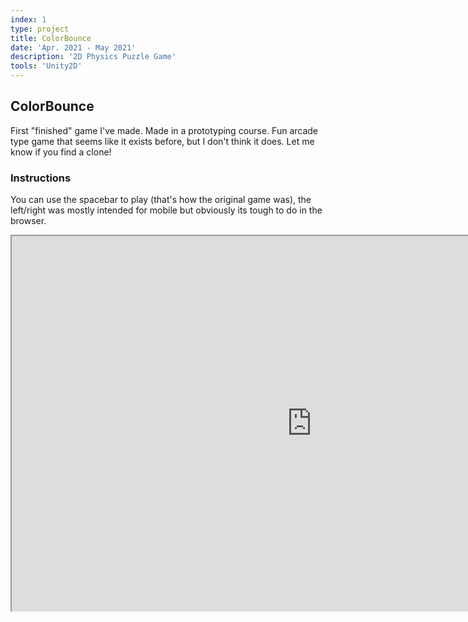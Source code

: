 ```yaml
---
index: 1
type: project
title: ColorBounce
date: 'Apr. 2021 - May 2021'
description: '2D Physics Puzzle Game'
tools: 'Unity2D'
---
```

## ColorBounce
First "finished" game I've made. Made in a prototyping course. Fun arcade type game that seems like it exists before, but I don't think it does. Let me know if you find a clone!
### Instructions
You can use the spacebar to play (that's how the original game was), the left/right was mostly intended for mobile but obviously its tough to do in the browser.

<iframe src="https://i.simmer.io/@trooms/colorbounce" style="width:960px;height:600px"></iframe>